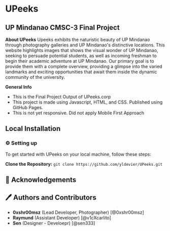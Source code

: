 # UPeeks
## UP Mindanao CMSC-3 Final Project

**About UPeeks**
Upeeks exhibits the naturistic beauty of UP Mindanao through photography galleries and UP Mindanao's distinctive locations. This website highlights images that shows the visual wonder of UP Mindanao, seeking to persuade potential students, as well as incoming freshman to begin their academic adventure at UP Mindanao. Our primary goal is to provide them with a complete overview, providing a glimpse into the varied landmarks and exciting opportunities that await them inside the dynamic community of the university.
  
**General Info**
* This is the Final Project Output of UPeeks.corp
* This project is made using Javascript, HTML, and CSS. Published using GitHub Pages.
* This is not yet responsive. Did not apply Mobile First Approach

## Local Installation 
### :gear: Setting up
To get started with UPeeks on your local machine, follow these steps:

**Clone the Repository:**
```git clone https://github.com/yldevier/UPeeks.git```

## :clap: Acknowledgements 

## :pen: Authors and Contributors 
* **0xshr00msz** (Lead Developer, Photographer) [@0xshr00msz]
* **Raymund** (Assistant Developer) [@v1cXcarlito]
* **Sen** (Designer - Develoepr) [@sen333]
